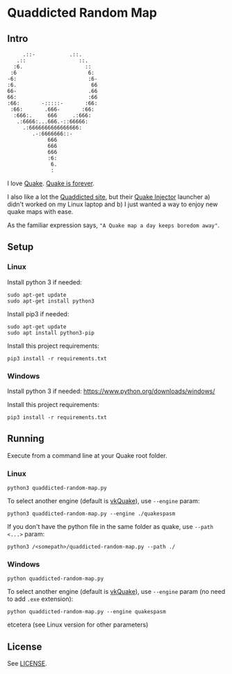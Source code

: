# Quaddicted Random Map

## Intro

```
     .::-           .::.
   .::                 ::.
  :6.                    ::
 :6                       6:
-6:                       :6-
:6.                        66
66-                       .66
66:                       :66
:66:       -:::::-       :66:
 :66:       .666-       :66:
  :666:.     666     .:666:
   .:6666:...666.-::66666:
     .:6666666666666666:
        .-:6666666::-
             666
             666
             666
             :6:
              6.
              :
```

I love [Quake](https://en.wikipedia.org/wiki/Quake_(video_game)). [Quake is forever](https://www.quaddicted.com/_media/quake/quake_is_forever.jpg).

I also like a lot the [Quaddicted site](https://www.quaddicted.com/), but their [Quake Injector](https://www.quaddicted.com/tools/quake_injector) launcher a) didn't worked on my Linux laptop and b) I just wanted a way to enjoy new quake maps with ease.

As the familiar expression says, `"A Quake map a day keeps boredom away"`.

## Setup

### Linux

Install python 3 if needed:
```
sudo apt-get update
sudo apt-get install python3
```

Install pip3 if needed:
```
sudo apt-get update
sudo apt install python3-pip
```

Install this project requirements:
```
pip3 install -r requirements.txt
```

### Windows

Install python 3 if needed: https://www.python.org/downloads/windows/

Install this project requirements:
```
pip3 install -r requirements.txt
```


## Running

Execute from a command line at your Quake root folder.

### Linux

```
python3 quaddicted-random-map.py
```

To select another engine (default is [vkQuake](https://github.com/Novum/vkQuake)), use `--engine` param:
```
python3 quaddicted-random-map.py --engine ./quakespasm
```

If you don't have the python file in the same folder as quake, use `--path <...>` param:
```
python3 /<somepath>/quaddicted-random-map.py --path ./
```

### Windows

```
python quaddicted-random-map.py
```

To select another engine (default is [vkQuake](https://github.com/Novum/vkQuake)), use `--engine` param (no need to add `.exe` extension):
```
python quaddicted-random-map.py --engine quakespasm
```

etcetera (see Linux version for other parameters)


## License

See [LICENSE](LICENSE).
